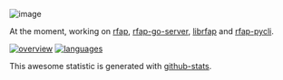
![image](./profile-image-04.png)

At the moment, working on [rfap](https://github.com/alexcoder04/rfap),
[rfap-go-server](https://github.com/alexcoder04/rfap-go-server),
[librfap](https://github.com/alexcoder04/librfap) and
[rfap-pycli](https://github.com/alexcoder04/rfap-pycli).

[![overview](https://github.com/alexcoder04/github-stats/blob/master/generated/overview.svg)](https://github.com/alexcoder04?tab=repositories)
[![languages](https://github.com/alexcoder04/github-stats/blob/master/generated/languages.svg)](https://github.com/alexcoder04?tab=repositories)

This awesome statistic is generated with [github-stats](https://github.com/jstrieb/github-stats).

